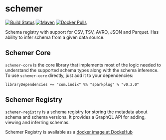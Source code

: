 # schemer
[![Build Status](https://travis-ci.org/indix/schemer.svg?branch=master)](https://travis-ci.org/indix/schemer) [![Maven](https://maven-badges.herokuapp.com/maven-central/com.indix/schemer-core_2.11/badge.svg)](http://repo1.maven.org/maven2/com/indix/schemer-core_2.11/) [![Docker Pulls](https://img.shields.io/docker/pulls/indix/schemer-registry.svg)](https://hub.docker.com/r/indix/schemer-registry/)

Schema registry with support for CSV, TSV, AVRO, JSON and Parquet. Has ability to infer schema from a given data source.

## Schemer Core

`schemer-core` is the core library that implements most of the logic needed to understand the supported schema types along with the schema inference. To use `schemer-core` directly, just add it to your dependencies:

```
libraryDependencies += "com.indix" %% "sparkplug" % "v0.2.0"
```

## Schemer Registry

`schemer-registry` is a schema registry for storing the metadata about schema and schema versions. It provides a GraphQL API for adding, viewing and inferring schemas.

Schemer Registry is available as a [docker image at DockeHub](https://hub.docker.com/r/indix/schemer-registry/)
